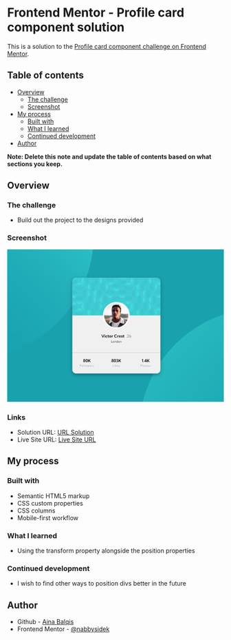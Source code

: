 # Frontend Mentor - Profile card component solution

This is a solution to the [Profile card component challenge on Frontend Mentor](https://www.frontendmentor.io/challenges/profile-card-component-cfArpWshJ).

## Table of contents

- [Overview](#overview)
  - [The challenge](#the-challenge)
  - [Screenshot](#screenshot)
- [My process](#my-process)
  - [Built with](#built-with)
  - [What I learned](#what-i-learned)
  - [Continued development](#continued-development)
- [Author](#author)

**Note: Delete this note and update the table of contents based on what sections you keep.**

## Overview

### The challenge

- Build out the project to the designs provided

### Screenshot

![](./images/screenshot.png)

### Links

- Solution URL: [URL Solution](https://github.com/nabbysidek/profile-card-component)
- Live Site URL: [Live Site URL](https://nabbysidek.github.io/profile-card-component/)

## My process

### Built with

- Semantic HTML5 markup
- CSS custom properties
- CSS columns
- Mobile-first workflow

### What I learned

- Using the transform property alongside the position properties

### Continued development

- I wish to find other ways to position divs better in the future

## Author

- Github - [Aina Balqis](https://github.com/nabbysidek)
- Frontend Mentor - [@nabbysidek](https://www.frontendmentor.io/profile/nabbysidek)

